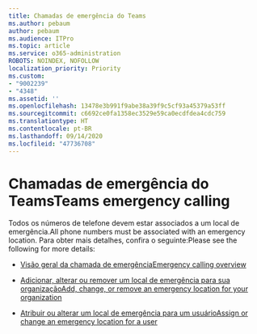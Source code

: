 ```yaml
---
title: Chamadas de emergência do Teams
ms.author: pebaum
author: pebaum
ms.audience: ITPro
ms.topic: article
ms.service: o365-administration
ROBOTS: NOINDEX, NOFOLLOW
localization_priority: Priority
ms.custom:
- "9002239"
- "4348"
ms.assetid: ''
ms.openlocfilehash: 13478e3b991f9abe38a39f9c5cf93a45379a53ff
ms.sourcegitcommit: c6692ce0fa1358ec3529e59ca0ecdfdea4cdc759
ms.translationtype: HT
ms.contentlocale: pt-BR
ms.lasthandoff: 09/14/2020
ms.locfileid: "47736708"
---
```

# <a name="teams-emergency-calling"></a><span data-ttu-id="9addb-102">Chamadas de emergência do Teams</span><span class="sxs-lookup"><span data-stu-id="9addb-102">Teams emergency calling</span></span>

<span data-ttu-id="9addb-103">Todos os números de telefone devem estar associados a um local de emergência.</span><span class="sxs-lookup"><span data-stu-id="9addb-103">All phone numbers must be associated with an emergency location.</span></span> <span data-ttu-id="9addb-104">Para obter mais detalhes, confira o seguinte:</span><span class="sxs-lookup"><span data-stu-id="9addb-104">Please see the following for more details:</span></span>

- [<span data-ttu-id="9addb-105">Visão geral da chamada de emergência</span><span class="sxs-lookup"><span data-stu-id="9addb-105">Emergency calling overview</span></span>](https://docs.microsoft.com/MicrosoftTeams/what-are-emergency-locations-addresses-and-call-routing)

- [<span data-ttu-id="9addb-106">Adicionar, alterar ou remover um local de emergência para sua organização</span><span class="sxs-lookup"><span data-stu-id="9addb-106">Add, change, or remove an emergency location for your organization</span></span>](https://docs.microsoft.com/MicrosoftTeams/add-change-remove-emergency-location-organization)

- [<span data-ttu-id="9addb-107">Atribuir ou alterar um local de emergência para um usuário</span><span class="sxs-lookup"><span data-stu-id="9addb-107">Assign or change an emergency location for a user</span></span>](https://docs.microsoft.com/MicrosoftTeams/assign-change-emergency-location-user)
